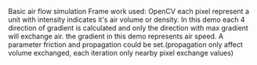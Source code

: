 Basic air flow simulation
Frame work used: OpenCV
each pixel represent a unit with intensity indicates it's air volume or density. In this demo each 4 direction of gradient is calculated and only the direction with max gradient will exchange air.
the gradient in this demo represents air speed. A parameter friction and propagation could be set.(propagation only affect volume exchanged, each iteration only nearby pixel exchange values)
